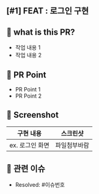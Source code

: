 ## [#1] FEAT : 로그인 구현

## 🌱 what is this PR?

- 작업 내용 1
- 작업 내용 2

## 🌱 PR Point

- PR Point 1
- PR Point 2

## 📸 Screenshot

|    구현 내용    |   스크린샷   |
| :-------------: | :----------: |
| ex. 로그인 화면 | 파일첨부바람 |

## 📮 관련 이슈

- Resolved: #이슈번호
